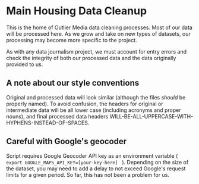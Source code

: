 # Main Housing Data Cleanup

This is the home of Outlier Media data cleaning processes. Most of our data will be processed here. As we grow and take on new types of datasets, our processing may become more specific to the project. 

As with any data journalism project, we must account for entry errors and check the integrity of both our processed data and the data originally provided to us.

## A note about our style conventions

Original and processed data will look similar (although the files _should_ be properly named). To avoid confusion, the headers for original or intermediate data will be all lower case (including acronyms and proper nouns), and final processed data headers WILL-BE-ALL-UPPERCASE-WITH-HYPHENS-INSTEAD-OF-SPACES.

## Careful with Google's geocoder

Script requires Google Geocoder API key as an environment variable ( `export GOOGLE_MAPS_API_KEY=[your-key-here] ` ). Depending on the size of the dataset, you may need to add a delay to not exceed Google's request limits for a given period. So far, this has not been a problem for us.

